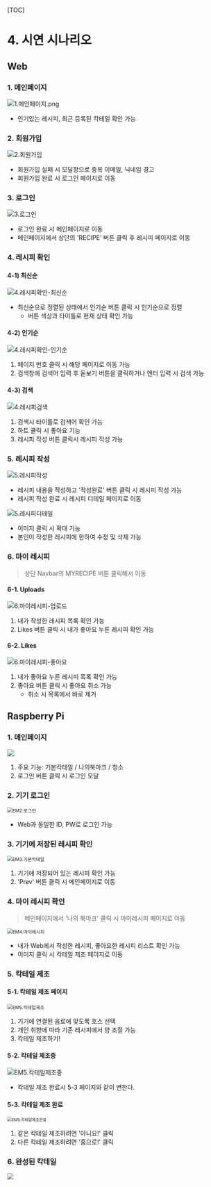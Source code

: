 [TOC]

# 4. 시연 시나리오

## Web

### 1. 메인페이지

![1.메인페이지.png](./4.시연시나리오.assets/1.메인페이지.png)

- 인기있는 레시피, 최근 등록된 칵테일 확인 가능



### 2. 회원가입

![2.회원가입](./4.시연시나리오.assets/2.회원가입.png)

- 회원가입 실패 시 모달창으로 중복 이메일, 닉네임 경고
- 회원가입 완료 시 로그인 페이지로 이동



### 3. 로그인

![3.로그인](./4.시연시나리오.assets/3.로그인.png)

- 로그인 완료 시 메인페이지로 이동
- 메인페이지에서 상단의 'RECIPE' 버튼 클릭 후 레시피 페이지로 이동



### 4. 레시피 확인

#### 4-1) 최신순

![4.레시피확인-최신순](./4.시연시나리오.assets/4.레시피확인-최신순.png)

- 최신순으로 정렬된 상태에서 인기순 버튼 클릭 시 인기순으로 정렬
  - 버튼 색상과 타이틀로 현재 상태 확인 가능



#### 4-2) 인기순

![4.레시피확인-인기순](./4.시연시나리오.assets/4.레시피확인-인기순.png)

1. 페이지 번호 클릭 시 해당 페이지로 이동 가능
2. 검색창에 검색어 입력 후 돋보기 버튼을 클릭하거나 엔터 입력 시 검색 가능



#### 4-3) 검색

![4.레시피검색](./4.시연시나리오.assets/4.레시피검색.png)

1. 검색시 타이틀로 검색어 확인 가능
2. 하트 클릭 시 좋아요 기능
3. 레시피 작성 버튼 클릭시 레시피 작성 가능



### 5. 레시피 작성

![5.레시피작성](./4.시연시나리오.assets/5.레시피작성.png)

- 레시피 내용을 작성하고 '작성완료' 버튼 클릭 시 레시피 작성 가능
- 레시피 작성 완료 시 레시피 디테일 페이지로 이동

![5.레시피디테일](./4.시연시나리오.assets/5.레시피디테일.png)

- 이미지 클릭 시 확대 기능
- 본인이 작성한 레시피에 한하여 수정 및 삭제 가능



### 6. 마이 레시피

> 상단 Navbar의 MYRECIPE 버튼 클릭해서 이동

#### 6-1. Uploads

![6.마이레시피-업로드](./4.시연시나리오.assets/6.마이레시피-업로드.png)

1. 내가 작성한 레시피 목록 확인 가능
2. Likes 버튼 클릭 시 내가 좋아요 누른 레시피 확인 가능



#### 6-2. Likes

![6.마이레시피-좋아요](./4.시연시나리오.assets/6.마이레시피-좋아요.png)

1. 내가 좋아요 누른 레시피 목록 확인 가능
2. 좋아요 버튼 클릭 시 좋아요 취소 가능
   - 취소 시 목록에서 바로 제거



## Raspberry Pi

### 1. 메인페이지

<img src="./4.시연시나리오.assets/EM1.메인페이지.png" />

1. 주요 기능: 기본칵테일 / 나의북마크 / 청소
2. 로그인 버튼 클릭 시 로그인 모달



### 2. 기기 로그인

<img src="./4.시연시나리오.assets/EM2.로그인.png" alt="EM2.로그인" style="zoom:75%;" />

- Web과 동일한 ID, PW로 로그인 가능



### 3. 기기에 저장된 레시피 확인

<img src="./4.시연시나리오.assets/EM3.기본칵테일.png" alt="EM3.기본칵테일" style="zoom:75%;" />

1. 기기에 저장되어 있는 레시피 확인 가능
2. 'Prev' 버튼 클릭 시 메인페이지로 이동



### 4. 마이 레시피 확인

>  메인페이지에서 '나의 북마크' 클릭 시 마이레시피 페이지로 이동

<img src="./4.시연시나리오.assets/EM4.마이레시피.png" alt="EM4.마이레시피" style="zoom:75%;" />

- 내가 Web에서 작성한 레시피, 좋아요한 레시피 리스트 확인 가능
- 이미지 클릭 시 칵테일 제조 페이지로 이동



### 5. 칵테일 제조

#### 5-1. 칵테일 제조 페이지

<img src="./4.시연시나리오.assets/EM5.칵테일제조.png" alt="EM5.칵테일제조" style="zoom:75%;" />

1. 기기에 연결된 음료에 맞도록 호스 선택
2. 개인 취향에 따라 기존 레시피에서 양 조절 가능
3. 칵테일 제조하기!



#### 5-2. 칵테일 제조중

<img src="./4.시연시나리오.assets/EM5.칵테일제조중.png" alt="EM5.칵테일제조중" />

- 칵테일 제조 완료시 5-3 페이지와 같이 변한다.



#### 5-3. 칵테일 제조 완료

<img src="./4.시연시나리오.assets/EM5.칵테일제조완료.png" alt="EM5.칵테일제조완료" style="zoom:65%;" />

1. 같은 칵테일 제조하려면 '아니요!' 클릭
2. 다른 칵테일 제조하려면 '홈으로!' 클릭



### 6. 완성된 칵테일

<img src="./4.시연시나리오.assets/16.칵테일완성.jpg" style="zoom:85%;" />

